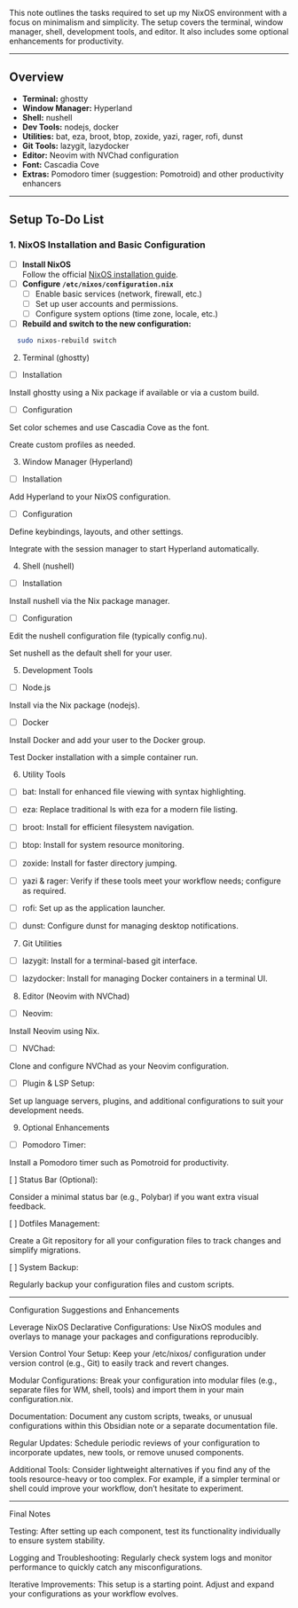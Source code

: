 This note outlines the tasks required to set up my NixOS environment with a focus on minimalism and simplicity. The setup covers the terminal, window manager, shell, development tools, and editor. It also includes some optional enhancements for productivity.

---

## Overview

- **Terminal:** ghostty
- **Window Manager:** Hyperland
- **Shell:** nushell
- **Dev Tools:** nodejs, docker
- **Utilities:** bat, eza, broot, btop, zoxide, yazi, rager, rofi, dunst
- **Git Tools:** lazygit, lazydocker
- **Editor:** Neovim with NVChad configuration
- **Font:** Cascadia Cove
- **Extras:** Pomodoro timer (suggestion: Pomotroid) and other productivity enhancers

---

## Setup To-Do List

### 1. NixOS Installation and Basic Configuration
- [ ] **Install NixOS**  
  Follow the official [NixOS installation guide](https://nixos.org/manual/nixos/stable/#sec-installation).
- [ ] **Configure `/etc/nixos/configuration.nix`**  
    - [ ] Enable basic services (network, firewall, etc.)
    - [ ] Set up user accounts and permissions.
    - [ ] Configure system options (time zone, locale, etc.)
- [ ] **Rebuild and switch to the new configuration:**  
```bash
  sudo nixos-rebuild switch
```

2. Terminal (ghostty)

- [ ] Installation

Install ghostty using a Nix package if available or via a custom build.


- [ ] Configuration

Set color schemes and use Cascadia Cove as the font.

Create custom profiles as needed.


3. Window Manager (Hyperland)

- [ ] Installation

Add Hyperland to your NixOS configuration.


- [ ] Configuration

Define keybindings, layouts, and other settings.

Integrate with the session manager to start Hyperland automatically.



4. Shell (nushell)

- [ ] Installation

Install nushell via the Nix package manager.


- [ ] Configuration

Edit the nushell configuration file (typically config.nu).

Set nushell as the default shell for your user.



5. Development Tools

- [ ] Node.js

Install via the Nix package (nodejs).


- [ ] Docker

Install Docker and add your user to the Docker group.

Test Docker installation with a simple container run.



6. Utility Tools

- [ ] bat: Install for enhanced file viewing with syntax highlighting.

- [ ] eza: Replace traditional ls with eza for a modern file listing.

- [ ] broot: Install for efficient filesystem navigation.

- [ ] btop: Install for system resource monitoring.

- [ ] zoxide: Install for faster directory jumping.

- [ ] yazi & rager: Verify if these tools meet your workflow needs; configure as required.

- [ ] rofi: Set up as the application launcher.

- [ ] dunst: Configure dunst for managing desktop notifications.


7. Git Utilities

- [ ] lazygit: Install for a terminal-based git interface.

- [ ] lazydocker: Install for managing Docker containers in a terminal UI.


8. Editor (Neovim with NVChad)

- [ ] Neovim:

Install Neovim using Nix.


- [ ] NVChad:

Clone and configure NVChad as your Neovim configuration.


- [ ] Plugin & LSP Setup:

Set up language servers, plugins, and additional configurations to suit your development needs.



9. Optional Enhancements

- [ ] Pomodoro Timer:

Install a Pomodoro timer such as Pomotroid for productivity.


[ ] Status Bar (Optional):

Consider a minimal status bar (e.g., Polybar) if you want extra visual feedback.


[ ] Dotfiles Management:

Create a Git repository for all your configuration files to track changes and simplify migrations.


[ ] System Backup:

Regularly backup your configuration files and custom scripts.




---

Configuration Suggestions and Enhancements

Leverage NixOS Declarative Configurations:
Use NixOS modules and overlays to manage your packages and configurations reproducibly.

Version Control Your Setup:
Keep your /etc/nixos/ configuration under version control (e.g., Git) to easily track and revert changes.

Modular Configurations:
Break your configuration into modular files (e.g., separate files for WM, shell, tools) and import them in your main configuration.nix.

Documentation:
Document any custom scripts, tweaks, or unusual configurations within this Obsidian note or a separate documentation file.

Regular Updates:
Schedule periodic reviews of your configuration to incorporate updates, new tools, or remove unused components.

Additional Tools:
Consider lightweight alternatives if you find any of the tools resource-heavy or too complex. For example, if a simpler terminal or shell could improve your workflow, don’t hesitate to experiment.



---

Final Notes

Testing:
After setting up each component, test its functionality individually to ensure system stability.

Logging and Troubleshooting:
Regularly check system logs and monitor performance to quickly catch any misconfigurations.

Iterative Improvements:
This setup is a starting point. Adjust and expand your configurations as your workflow evolves.
